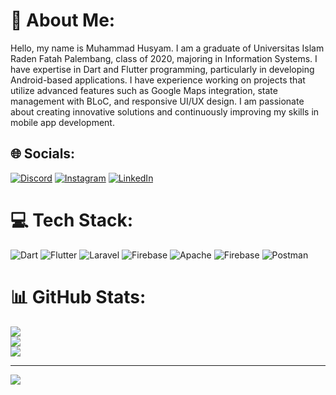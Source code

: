 # 💫 About Me:
Hello, my name is Muhammad Husyam. I am a graduate of Universitas Islam Raden Fatah Palembang, class of 2020, majoring in Information Systems. I have expertise in Dart and Flutter programming, particularly in developing Android-based applications. I have experience working on projects that utilize advanced features such as Google Maps integration, state management with BLoC, and responsive UI/UX design. I am passionate about creating innovative solutions and continuously improving my skills in mobile app development.


## 🌐 Socials:
[![Discord](https://img.shields.io/badge/Discord-%237289DA.svg?logo=discord&logoColor=white)](https://discord.gg/muhammadhusyam) [![Instagram](https://img.shields.io/badge/Instagram-%23E4405F.svg?logo=Instagram&logoColor=white)](https://instagram.com/husyam.31) [![LinkedIn](https://img.shields.io/badge/LinkedIn-%230077B5.svg?logo=linkedin&logoColor=white)](https://linkedin.com/in/husyam) 

# 💻 Tech Stack:
![Dart](https://img.shields.io/badge/dart-%230175C2.svg?style=for-the-badge&logo=dart&logoColor=white) ![Flutter](https://img.shields.io/badge/Flutter-%2302569B.svg?style=for-the-badge&logo=Flutter&logoColor=white) ![Laravel](https://img.shields.io/badge/laravel-%23FF2D20.svg?style=for-the-badge&logo=laravel&logoColor=white) ![Firebase](https://img.shields.io/badge/firebase-%23039BE5.svg?style=for-the-badge&logo=firebase) ![Apache](https://img.shields.io/badge/apache-%23D42029.svg?style=for-the-badge&logo=apache&logoColor=white) ![Firebase](https://img.shields.io/badge/firebase-a08021?style=for-the-badge&logo=firebase&logoColor=ffcd34) ![Postman](https://img.shields.io/badge/Postman-FF6C37?style=for-the-badge&logo=postman&logoColor=white)
# 📊 GitHub Stats:
![](https://github-readme-stats.vercel.app/api?username=Husyam&theme=radical&hide_border=false&include_all_commits=true&count_private=true)<br/>
![](https://github-readme-streak-stats.herokuapp.com/?user=Husyam&theme=radical&hide_border=false)<br/>
![](https://github-readme-stats.vercel.app/api/top-langs/?username=Husyam&theme=radical&hide_border=false&include_all_commits=true&count_private=true&layout=compact)

---
[![](https://visitcount.itsvg.in/api?id=Husyam&icon=1&color=1)](https://visitcount.itsvg.in)

<!-- Proudly created with GPRM ( https://gprm.itsvg.in ) -->
